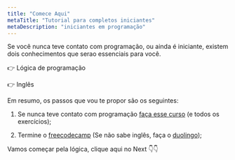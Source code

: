 ```yaml
---
title: "Comece Aqui"
metaTitle: "Tutorial para completos iniciantes"
metaDescription: "iniciantes em programação"
---
```


Se você nunca teve contato com programação, ou ainda é iniciante, existem dois conhecimentos que serao essenciais para você.

👉 Lógica de programação

👉 Inglês

Em resumo, os passos que vou te propor são os seguintes:

1.  Se nunca teve contato com programação [faça esse curso](https://bit.ly/algoritmos-guanabara) (e todos os exercícios);

2.  Termine o [freecodecamp](http://bit.ly/reativa-code-camp) (Se não sabe inglês, faça o [duolingo](https://bit.ly/duolingo-reativa));

Vamos começar pela lógica, clique aqui no Next 👇👇
